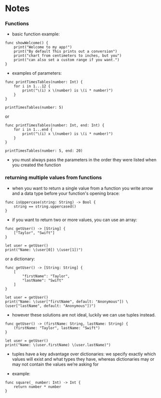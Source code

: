 # Notes

### Functions 

- basic function example:
```
func showWelcome() {
    print("Welcome to my app!")
    print("By default This prints out a conversion")
    print("chart from centimeters to inches, but you")
    print("can also set a custom range if you want.")
}
```
- examples of parameters:
```
func printTimesTables(number: Int) {
    for i in 1...12 {
        print("\(i) x \(number) is \(i * number)")
    }
}

printTimesTables(number: 5)
```
or
```
func printTimesTables(number: Int, end: Int) {
    for i in 1...end {
        print("\(i) x \(number) is \(i * number)")
    }
}

printTimesTables(number: 5, end: 20)
```
- you must always pass the parameters in the order they were listed when you created the function

### returning multiple values from functions
- when you want to return a single value from a function you write arrow and a data type before your function's opening brace:
```
func isUppercase(string: String) -> Bool {
    string == string.uppercased()
}
```
- if you want to return two or more values, you can use an array:
```
func getUser() -> [String] {
    ["Taylor", "Swift"]
}

let user = getUser()
print("Name: \(user[0]) \(user[1])") 
```

or a dictionary:

```
func getUser() -> [String: String] {
    [
        "firstName": "Taylor",
        "lastName": "Swift"
    ]
}

let user = getUser()
print("Name: \(user["firstName", default: "Anonymous"]) \(user["lastName", default: "Anonymous"])") 
```

- however these solutions are not ideal, luckily we can use tuples instead.
```
func getUser() -> (firstName: String, lastName: String) {
    (firstName: "Taylor", lastName: "Swift")
}

let user = getUser()
print("Name: \(user.firstName) \(user.lastName)")
```
- tuples have a key advantage over dictionaries: we specify exactly which values will exist and what types they have, whereas dictionaries may or may not contain the values we’re asking for

- example:
```
func square(_ number: Int) -> Int {
	return number * number
}
```